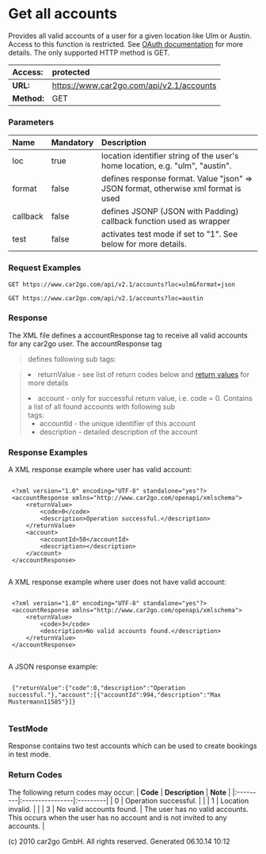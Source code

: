 # Get all accounts #
Provides all valid accounts of a user for a given location like Ulm or Austin. Access to this function is restricted. See <a href='../oauth.html'>OAuth documentation</a> for more details. The only supported HTTP method is GET.

| **Access:** |protected |
|:------------|:---------|
| **URL:**    |https://www.car2go.com/api/v2.1/accounts |
| **Method:** |GET       |



### Parameters ###
| **Name** | **Mandatory** | **Description** |
|:---------|:--------------|:----------------|
| loc      | true          | location identifier string of the user's home location, e.g. "ulm", "austin". |
| format   | false         | defines response format. Value "json" => JSON format, otherwise xml format is used |
| callback | false         | defines JSONP (JSON with Padding) callback function used as wrapper |
| test     | false         | activates test mode if set to "1". See below for more details. |




### Request Examples ###
```
GET https://www.car2go.com/api/v2.1/accounts?loc=ulm&format=json
```

```
GET https://www.car2go.com/api/v2.1/accounts?loc=austin
```





### Response ###
The XML file defines a accountResponse tag to receive all valid accounts for any car2go user. The accountResponse tag
> defines following sub tags:
> <ul>
<blockquote><li>returnValue - see list of return codes below and <a href='index.html#returnvalues'>return values</a> for more details</li>
<p />
<li>account - only for successful return value, i.e. code = 0. Contains a list of all found accounts with following sub<br>
tags:<br>
<ul>
<li>accountId - the unique identifier of this account</li>
<li>description - detailed description of the account</li>
</ul>
</li>
</ul></blockquote>



### Response Examples ###
A XML response example where user has valid account:
> <p />
```

 <?xml version="1.0" encoding="UTF-8" standalone="yes"?>
 <accountResponse xmlns="http://www.car2go.com/openapi/xmlschema">
     <returnValue>
         <code>0</code>
         <description>Operation successful.</description>
     </returnValue>
     <account>
         <accountId>58</accountId>
         <description></description>
     </account>
 </accountResponse>
 
```

A XML response example where user does not have valid account:
> <p />
```

 <?xml version="1.0" encoding="UTF-8" standalone="yes"?>
 <accountResponse xmlns="http://www.car2go.com/openapi/xmlschema">
     <returnValue>
         <code>3</code>
         <description>No valid accounts found.</description>
     </returnValue>
 </accountResponse>
 
```

A JSON response example:
> <p />
```

 {"returnValue":{"code":0,"description":"Operation successful."},"account":[{"accountId":994,"description":"Max Mustermann11585"}]}
 
```





### TestMode ###
Response contains two test accounts which can be used to create bookings in test mode.



### Return Codes ###
The following return codes may occur:
| **Code** | **Description** | **Note** |
|:---------|:----------------|:---------|
| 0        | Operation successful. |          |
| 1        | Location invalid. |          |
| 3        | No valid accounts found. |  The user has no valid accounts. This occurs when the user has no account and is not invited to any accounts. |






(c) 2010 car2go GmbH. All rights reserved. Generated 06.10.14 10:12